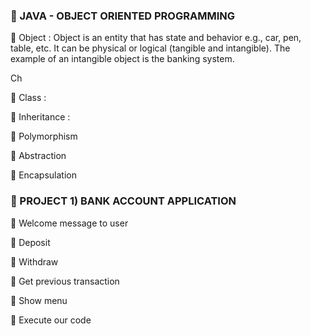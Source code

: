 ### 👋 JAVA - OBJECT ORIENTED PROGRAMMING
🌼 Object : Object is an entity that has state and behavior e.g., car, pen, table, etc. It can be physical or logical (tangible and intangible). The example of an intangible object is the banking system. 

  Ch

🌼 Class :

🌼 Inheritance :

🌼 Polymorphism

🌼 Abstraction

🌼 Encapsulation


### 👋 PROJECT 1) BANK ACCOUNT APPLICATION 
🌼 Welcome message to user

🌼 Deposit

🌼 Withdraw

🌼 Get previous transaction

🌼 Show menu

🌼 Execute our code
